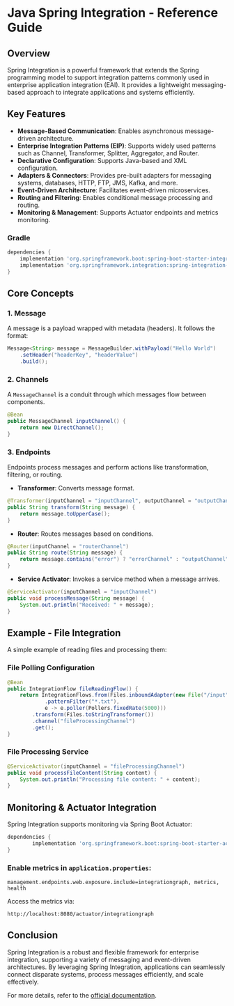 # Java Spring Integration - Reference Guide

## Overview
Spring Integration is a powerful framework that extends the Spring programming model to support integration patterns commonly used in enterprise application integration (EAI). It provides a lightweight messaging-based approach to integrate applications and systems efficiently.

## Key Features
- **Message-Based Communication**: Enables asynchronous message-driven architecture.
- **Enterprise Integration Patterns (EIP)**: Supports widely used patterns such as Channel, Transformer, Splitter, Aggregator, and Router.
- **Declarative Configuration**: Supports Java-based and XML configuration.
- **Adapters & Connectors**: Provides pre-built adapters for messaging systems, databases, HTTP, FTP, JMS, Kafka, and more.
- **Event-Driven Architecture**: Facilitates event-driven microservices.
- **Routing and Filtering**: Enables conditional message processing and routing.
- **Monitoring & Management**: Supports Actuator endpoints and metrics monitoring.

### Gradle
```gradle
dependencies {
    implementation 'org.springframework.boot:spring-boot-starter-integration'
    implementation 'org.springframework.integration:spring-integration-core'
}
```

## Core Concepts

### 1. **Message**
A message is a payload wrapped with metadata (headers). It follows the format:
```java
Message<String> message = MessageBuilder.withPayload("Hello World")
    .setHeader("headerKey", "headerValue")
    .build();
```

### 2. **Channels**
A `MessageChannel` is a conduit through which messages flow between components.
```java
@Bean
public MessageChannel inputChannel() {
    return new DirectChannel();
}
```

### 3. **Endpoints**
Endpoints process messages and perform actions like transformation, filtering, or routing.

- **Transformer**: Converts message format.
```java
@Transformer(inputChannel = "inputChannel", outputChannel = "outputChannel")
public String transform(String message) {
    return message.toUpperCase();
}
```

- **Router**: Routes messages based on conditions.
```java
@Router(inputChannel = "routerChannel")
public String route(String message) {
    return message.contains("error") ? "errorChannel" : "outputChannel";
}
```

- **Service Activator**: Invokes a service method when a message arrives.
```java
@ServiceActivator(inputChannel = "inputChannel")
public void processMessage(String message) {
    System.out.println("Received: " + message);
}
```

## Example - File Integration
A simple example of reading files and processing them:

### File Polling Configuration
```java
@Bean
public IntegrationFlow fileReadingFlow() {
    return IntegrationFlows.from(Files.inboundAdapter(new File("/input"))
            .patternFilter("*.txt"),
            e -> e.poller(Pollers.fixedRate(5000)))
        .transform(Files.toStringTransformer())
        .channel("fileProcessingChannel")
        .get();
}
```

### File Processing Service
```java
@ServiceActivator(inputChannel = "fileProcessingChannel")
public void processFileContent(String content) {
    System.out.println("Processing file content: " + content);
}
```

## Monitoring & Actuator Integration
Spring Integration supports monitoring via Spring Boot Actuator:
```gradle
dependencies {
        implementation 'org.springframework.boot:spring-boot-starter-actuator'
}
```
### Enable metrics in `application.properties`:
```properties
management.endpoints.web.exposure.include=integrationgraph, metrics, health
```
Access the metrics via:
```
http://localhost:8080/actuator/integrationgraph
```

## Conclusion
Spring Integration is a robust and flexible framework for enterprise integration, supporting a variety of messaging and event-driven architectures. By leveraging Spring Integration, applications can seamlessly connect disparate systems, process messages efficiently, and scale effectively.

For more details, refer to the [official documentation](https://docs.spring.io/spring-integration/reference/html/).

